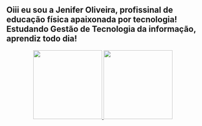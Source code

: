 ## Oiii eu sou a Jenifer Oliveira, profissinal de educação física apaixonada por tecnologia! Estudando Gestão de Tecnologia da informação, aprendiz todo dia!
<div align="center">
  <a href="https://github.com/jenifer-git2">
  <img height="180em" src="https://github-readme-stats.vercel.app/api?username=rafaballerini&show_icons=true&theme=dracula&include_all_commits=true&count_private=true"/>
  <img height="180em" src="https://github-readme-stats.vercel.app/api/top-langs/?username=rafaballerini&layout=compact&langs_count=7&theme=dracula"/>
</div>

